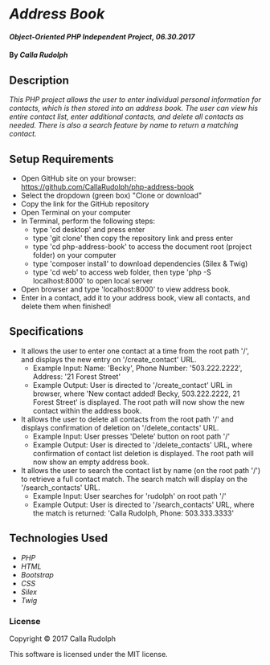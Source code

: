 # _Address Book_

#### _Object-Oriented PHP Independent Project, 06.30.2017_

#### By _**Calla Rudolph**_

## Description

_This PHP project allows the user to enter individual personal information for contacts, which is then stored into an address book. The user can view his entire contact list, enter additional contacts, and delete all contacts as needed. There is also a search feature by name to return a matching contact._

## Setup Requirements

* Open GitHub site on your browser: https://github.com/CallaRudolph/php-address-book
* Select the dropdown (green box) "Clone or download"
* Copy the link for the GitHub repository
* Open Terminal on your computer
* In Terminal, perform the following steps:
  * type 'cd desktop' and press enter
  * type 'git clone' then copy the repository link and press enter
  * type 'cd php-address-book' to access the document root (project folder) on your computer
  * type 'composer install' to download dependencies (Silex & Twig)
  * type 'cd web' to access web folder, then type 'php -S localhost:8000' to open local server
* Open browser and type 'localhost:8000' to view address book.
* Enter in a contact, add it to your address book, view all contacts, and delete them when finished!

## Specifications
* It allows the user to enter one contact at a time from the root path '/', and displays the new entry on '/create_contact' URL.
  * Example Input: Name: 'Becky', Phone Number: '503.222.2222', Address: '21 Forest Street'
  * Example Output: User is directed to '/create_contact' URL in browser, where 'New contact added! Becky, 503.222.2222, 21 Forest Street' is displayed. The root path will now show the new contact within the address book.
* It allows the user to delete all contacts from the root path '/' and displays confirmation of deletion on '/delete_contacts' URL.
  * Example Input: User presses 'Delete' button on root path '/'
  * Example Output: User is directed to '/delete_contacts' URL, where confirmation of contact list deletion is displayed. The root path will now show an empty address book.
* It allows the user to search the contact list by name (on the root path '/') to retrieve a full contact match. The search match will display on the '/search_contacts' URL.
  * Example Input: User searches for 'rudolph' on root path '/'
  * Example Output: User is directed to '/search_contacts' URL, where the match is returned: 'Calla Rudolph, Phone: 503.333.3333'

## Technologies Used

* _PHP_
* _HTML_
* _Bootstrap_
* _CSS_
* _Silex_
* _Twig_

### License

Copyright &copy; 2017 Calla Rudolph

This software is licensed under the MIT license.
